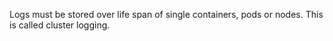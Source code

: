 

Logs must be stored over life span of single containers, pods or nodes. This is called cluster logging.



